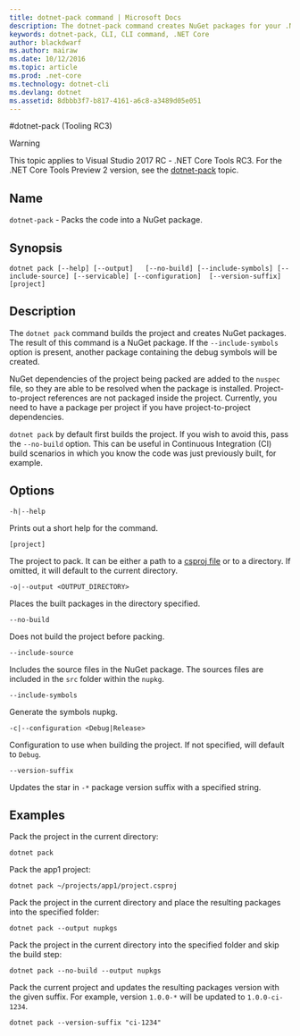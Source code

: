 ```yaml
---
title: dotnet-pack command | Microsoft Docs
description: The dotnet-pack command creates NuGet packages for your .NET Core project.
keywords: dotnet-pack, CLI, CLI command, .NET Core
author: blackdwarf
ms.author: mairaw
ms.date: 10/12/2016
ms.topic: article
ms.prod: .net-core
ms.technology: dotnet-cli
ms.devlang: dotnet
ms.assetid: 8dbbb3f7-b817-4161-a6c8-a3489d05e051
---
```


#dotnet-pack (Tooling RC3)

> [!WARNING]
> This topic applies to Visual Studio 2017 RC - .NET Core Tools RC3. For the .NET Core Tools Preview 2 version,
> see the [dotnet-pack](../../tools/dotnet-pack.md) topic.

## Name

`dotnet-pack` - Packs the code into a NuGet package.

## Synopsis

`dotnet pack [--help] [--output]  
    [--no-build] [--include-symbols]
    [--include-source] [--servicable]
    [--configuration]  [--version-suffix]
    [project]`  

## Description

The `dotnet pack` command builds the project and creates NuGet packages. The result of this command is a NuGet package. If the `--include-symbols` 
option is present, another package containing the debug symbols will be created. 

NuGet dependencies of the project being packed are added to the `nuspec` file, so they are able to be resolved when the package is installed. 
Project-to-project references are not packaged inside the project. Currently, you need to have a package per project if you have project-to-project dependencies.

`dotnet pack` by default first builds the project. If you wish to avoid this, pass the `--no-build` option. This can be useful in Continuous Integration (CI) build scenarios in which you know the code was just previously built, for example. 

## Options

`-h|--help`

Prints out a short help for the command.  

`[project]` 
    
The project to pack. It can be either a path to a [csproj file](csproj.md) or to a directory. If omitted, it will
default to the current directory. 

`-o|--output <OUTPUT_DIRECTORY>`

Places the built packages in the directory specified. 

`--no-build`

Does not build the project before packing. 

`--include-source`

Includes the source files in the NuGet package. The sources files are included in the `src` folder within the `nupkg`. 

`--include-symbols`

Generate the symbols nupkg. 

`-c|--configuration <Debug|Release>`

Configuration to use when building the project. If not specified, will default to `Debug`.

`--version-suffix`

Updates the star in `-*` package version suffix with a specified string.

## Examples

Pack the project in the current directory:

`dotnet pack`

Pack the app1 project:

`dotnet pack ~/projects/app1/project.csproj`
	
Pack the project in the current directory and place the resulting packages into the specified folder:

`dotnet pack --output nupkgs`

Pack the project in the current directory into the specified folder and skip the build step:

`dotnet pack --no-build --output nupkgs`

Pack the current project and updates the resulting packages version with the given suffix. For example, version `1.0.0-*` will be updated to `1.0.0-ci-1234`.

`dotnet pack --version-suffix "ci-1234"`
